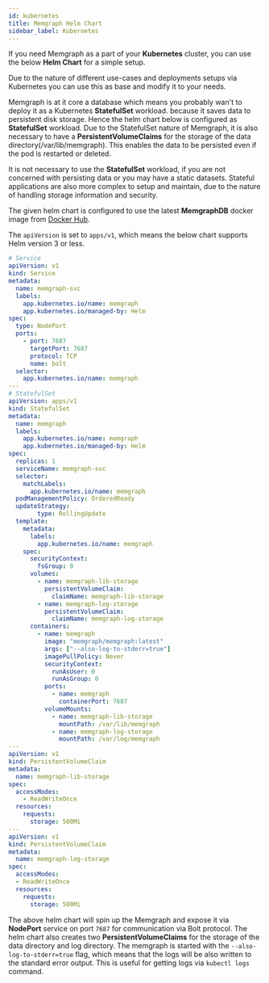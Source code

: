 ```yaml
---
id: kubernetes
title: Memgraph Helm Chart
sidebar_label: Kubernetes
---
```


If you need Memgraph as a part of your **Kubernetes** cluster, you can use the below **Helm Chart** for a simple setup.

Due to the nature of different use-cases and deployments setups via Kubernetes you can use this as base and modify it to your needs. 

Memgraph is at it core a database which means you probably wan't to deploy it as a  Kubernetes **StatefulSet** workload.  because it saves data to persistent disk storage. Hence the helm chart below is configured as **StatefulSet** workload. Due to the StatefulSet nature of Memgraph, it is also necessary to have a **PersistentVolumeClaims** for the storage of the data directory(/var/lib/memgraph). This enables the data to be persisted even if the pod is restarted or deleted. 

It is not necessary to use the **StatefulSet** workload, if you are not concerned with persisting data or you may have a static datasets. Stateful applications are also more complex to setup and maintain, due to the nature of handling storage information and security.

The given helm chart is configured to use the latest **MemgraphDB** docker image from [Docker Hub](https://hub.docker.com/r/memgraph/memgraph). 

The `apiVersion` is set to `apps/v1`, which means the below chart supports Helm version 3 or less.


```yaml
# Service
apiVersion: v1
kind: Service
metadata:
  name: memgraph-svc
  labels:
    app.kubernetes.io/name: memgraph
    app.kubernetes.io/managed-by: Helm
spec:
  type: NodePort
  ports:
    - port: 7687
      targetPort: 7687
      protocol: TCP
      name: bolt
  selector:
    app.kubernetes.io/name: memgraph
---
# StatefulSet
apiVersion: apps/v1
kind: StatefulSet
metadata:
  name: memgraph
  labels:
    app.kubernetes.io/name: memgraph
    app.kubernetes.io/managed-by: Helm
spec:
  replicas: 1
  serviceName: memgraph-svc
  selector:
    matchLabels:
      app.kubernetes.io/name: memgraph
  podManagementPolicy: OrderedReady
  updateStrategy:
        type: RollingUpdate
  template:
    metadata:
      labels:
        app.kubernetes.io/name: memgraph
    spec:
      securityContext:
        fsGroup: 0
      volumes:
        - name: memgraph-lib-storage
          persistentVolumeClaim:
            claimName: memgraph-lib-storage
        - name: memgraph-log-storage
          persistentVolumeClaim:
            claimName: memgraph-log-storage
      containers:
        - name: memgraph
          image: "memgraph/memgraph:latest"
          args: ["--also-log-to-stderr=true"]
          imagePullPolicy: Never
          securityContext:
            runAsUser: 0
            runAsGroup: 0
          ports:
            - name: memgraph
              containerPort: 7687
          volumeMounts:
            - name: memgraph-lib-storage
              mountPath: /var/lib/memgraph
            - name: memgraph-log-storage
              mountPath: /var/log/memgraph
---
apiVersion: v1
kind: PersistentVolumeClaim
metadata:
  name: memgraph-lib-storage
spec:
  accessModes:
    - ReadWriteOnce
  resources:
    requests:
      storage: 500Mi
---
apiVersion: v1
kind: PersistentVolumeClaim
metadata:
  name: memgraph-log-storage
spec:
  accessModes:
  - ReadWriteOnce
  resources:
    requests:
      storage: 500Mi

```

The above helm chart will spin up the Memgraph and expose it via **NodePort** service on port `7687` for communication via Bolt protocol. The helm chart also creates two **PersistentVolumeClaims** for the storage of the data directory and log directory. The memgraph is started with the `--also-log-to-stderr=true` flag, which means that the logs will be also written to the standard error output. This is useful for getting logs via `kubectl logs` command.
